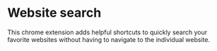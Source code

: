 <h1> Website search </h1>

This chrome extension adds helpful shortcuts to quickly search your favorite websites without having to navigate to the individual website. 

